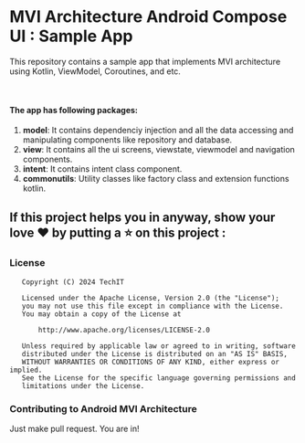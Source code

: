 # MVI Architecture Android Compose UI : Sample App

This repository contains a sample app that implements MVI architecture using Kotlin, ViewModel, Coroutines, and etc.

<br>

#### The app has following packages:
1. **model**: It contains dependenciy injection and all the data accessing and manipulating components like repository and database.
2. **view**: It contains all the ui screens, viewstate, viewmodel and navigation components.
3. **intent**: It contains intent class component.
4. **commonutils**: Utility classes like factory class and extension functions kotlin.

## If this project helps you in anyway, show your love :heart: by putting a :star: on this project :

### License
```
   Copyright (C) 2024 TechIT

   Licensed under the Apache License, Version 2.0 (the "License");
   you may not use this file except in compliance with the License.
   You may obtain a copy of the License at

       http://www.apache.org/licenses/LICENSE-2.0

   Unless required by applicable law or agreed to in writing, software
   distributed under the License is distributed on an "AS IS" BASIS,
   WITHOUT WARRANTIES OR CONDITIONS OF ANY KIND, either express or implied.
   See the License for the specific language governing permissions and
   limitations under the License.
```

### Contributing to Android MVI Architecture
Just make pull request. You are in!
